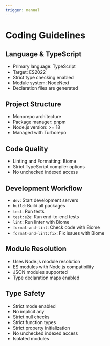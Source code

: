 ```yaml
---
trigger: manual
---
```


# Coding Guidelines

## Language & TypeScript
- Primary language: TypeScript
- Target: ES2022
- Strict type checking enabled
- Module system: NodeNext
- Declaration files are generated

## Project Structure
- Monorepo architecture
- Package manager: pnpm
- Node.js version: >= 18
- Managed with Turborepo

## Code Quality
- Linting and Formatting: Biome
- Strict TypeScript compiler options
- No unchecked indexed access

## Development Workflow
- `dev`: Start development servers
- `build`: Build all packages
- `test`: Run tests
- `test:e2e`: Run end-to-end tests
- `lint`: Run linter with Biome
- `format-and-lint`: Check code with Biome
- `format-and-lint:fix`: Fix issues with Biome

## Module Resolution
- Uses Node.js module resolution
- ES modules with Node.js compatibility
- JSON modules supported
- Type declaration maps enabled

## Type Safety
- Strict mode enabled
- No implicit any
- Strict null checks
- Strict function types
- Strict property initialization
- No unchecked indexed access
- Isolated modules
